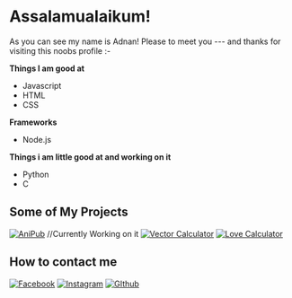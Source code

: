 # Assalamualaikum!
As you can see my name is Adnan! Please to meet you --- and thanks for visiting this noobs profile :-

**Things I am good at**
- Javascript
- HTML
- CSS

**Frameworks**
- Node.js
  
**Things i am little good at and working on it** 
- Python
- C

## Some of My Projects
[![AniPub](https://img.shields.io/badge/Button-Click%20Here-brightgreen)](AdnanDLuffy.github.io) //Currently Working on it
[![Vector Calculator](https://img.shields.io/badge/Button-Click%20Here-brightgreen)](https://AdnanDLuffy.github.io/Calculator)
[![Love Calculator](https://img.shields.io/badge/Button-Click%20Here-brightgreen)](https://adnandluffy.github.io/Love%20Calculator/)

## How to contact me
[![Facebook](https://img.shields.io/badge/Facebook-1877F2?style=for-the-badge&logo=facebook&logoColor=white)](https://www.facebook.com/WallaHabibi.Adnan)
[![Instagram](https://img.shields.io/badge/Instagram-E4405F?style=for-the-badge&logo=instagram&logoColor=white)](https://www.instagram.com/adnand.luffy)
[![GIthub](https://img.shields.io/badge/GitHub-181717?style=for-the-badge&logo=github)](https://github.com/AdnanDLuffy)
